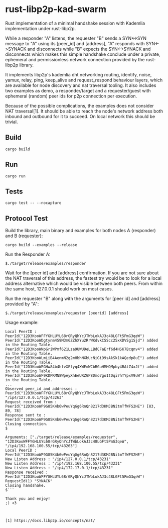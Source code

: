 # rust-libp2p-kad-swarm
Rust implementation of a minimal handshake session with Kademlia implementation under rust-libp2p.

While a responder "A" listens, the requester "B" sends a SYN<->SYN message to "A" using its [peer_id] and [address], "A" responds with SYN<->SYNACK and disconnects while "B" expects the SYN<->SYNACK and disconnects which makes this simple handshake conclude under a private, ephemeral and permissionless network connection provided by the rust-libp2p library.

It implements libp2p's kademlia dht networking routing, identify, noise, yamux, relay, ping, keep_alive and request_respond behaviour layers, which are available for node discovery and nat traversal tooling. It also includes two examples as demo, a responder/target and a requester/guest with ephemeral (random) peer ids for p2p connection per execution.

Because of the possible complications, the examples does not consider NAT traversal[1]. It should be able to reach the node's network address both inbound and outbound for it to succeed. On local network this should be trivial.


## Build
`cargo build`

## Run
`cargo run`

## Tests
`cargo test -- --nocapture`

## Protocol Test
Build the library, main binary and examples for both nodes A (responder) and B (requester):

```cargo build --examples --release```

Run the Responder A:

```$./target/release/examples/responder```

Wait for the [peer id] and [address] confirmation. If you are not sure about the NAT traversal of this address, the fastest try would be to look for a local address alternative which would be visible between both peers. From within the same host, 127.0.0.1 should work on most cases.

Run the requester "B" along with the arguments for [peer id] and [address] provided by "A":

```$./target/release/examples/requester [peerid] [address]```

Usage example:

```$./target/release/examples/responder
Local PeerID : PeerId("12D3KooWFFYGHLUYL68rGRyQhYcJTWbLokAJ3c48LGFt5PmG3qeW")
PeerId("12D3KooWDgtynm4S9M3m6ZZhXYu2RrWKdvkCSScc25xKDVSg1Sjd") added in the Routing Table.
PeerId("12D3KooWNpGriWPmf621Lza9UWU9eLLBdCFaErf6d4HSK7Bcqnv4") added in the Routing Table.
PeerId("12D3KooWLmLiB4AenmN2g2mHbhNXbUcNiGi99sAkSk1kAQedp8uE") added in the Routing Table.
PeerId("12D3KooWEGHw84b4hfvXEfyq4XWEmWCbRGuHMHQMpby4BAtZ4xJf") added in the Routing Table.
PeerId("12D3KooWF9KDPRMN8WpeyXhEeURZGP8Dmo7go1tDqi7hTYpxV9uW") added in the Routing Table.
...
Observed peer_id and addresses : PeerId("12D3KooWFFYGHLUYL68rGRyQhYcJTWbLokAJ3c48LGFt5PmG3qeW") "/ip4/127.0.0.1/tcp/43263"
Request received from : PeerId("12D3KooWP9G85K4b6wPeuYqGg6RnQn8217d3KMJBNitmTfWFS2HE") [83, 89, 78]
Response sent to : PeerId("12D3KooWP9G85K4b6wPeuYqGg6RnQn8217d3KMJBNitmTfWFS2HE")
Closing connection.
$ 
```

```$ ./target/release/examples/requester "12D3KooWFFYGHLUYL68rGRyQhYcJTWbLokAJ3c48LGFt5PmG3qeW" /ip4/127.0.0.1/tcp/43263
Arguments: ["./target/release/examples/requester", "12D3KooWFFYGHLUYL68rGRyQhYcJTWbLokAJ3c48LGFt5PmG3qeW", "/ip4/192.168.100.55/tcp/43263"]
Local PeerID : PeerId("12D3KooWP9G85K4b6wPeuYqGg6RnQn8217d3KMJBNitmTfWFS2HE")
New Listen Address : "/ip4/127.0.0.1/tcp/43231"
New Listen Address : "/ip4/192.168.100.55/tcp/43231"
New Listen Address : "/ip4/172.17.0.1/tcp/43231"
Response received : PeerId("12D3KooWFFYGHLUYL68rGRyQhYcJTWbLokAJ3c48LGFt5PmG3qeW") RequestId(1) "SYNACK"
Closing handshake.
$```

Thank you and enjoy!
;) <3



[1] https://docs.libp2p.io/concepts/nat/